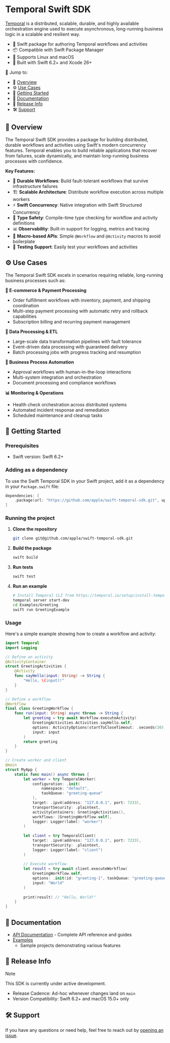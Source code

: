 # Temporal Swift SDK

[Temporal](https://temporal.io/) is a distributed, scalable, durable, and highly
available orchestration engine used to execute asynchronous, long-running
business logic in a scalable and resilient way.

- 🚀 Swift package for authoring Temporal workflows and activities
- 📦 Compatible with Swift Package Manager
- 📱 Supports Linux and macOS
- 🔧 Built with Swift 6.2+ and Xcode 26+

🔗 Jump to:
- 📖 [Overview](#-overview)
- ⚙️ [Use Cases](#%EF%B8%8F-use-cases)
- 🏁 [Getting Started](#-getting-started)
- 📘 [Documentation](#-documentation)
- 🧰 [Release Info](#-release-info)
- 🛠️ [Support](#%EF%B8%8F-support)

## 📖 Overview

The Temporal Swift SDK provides a package for building distributed, durable
workflows and activities using Swift's modern concurrency features. Temporal
enables you to build reliable applications that recover from failures, scale
dynamically, and maintain long-running business processes with confidence.

**Key Features:**
- 🔄 **Durable Workflows**: Build fault-tolerant workflows that survive
  infrastructure failures
- 🏗️ **Scalable Architecture**: Distribute workflow execution across multiple
  workers
- ⚡ **Swift Concurrency**: Native integration with Swift Structured Concurrency
- 🎯 **Type Safety**: Compile-time type checking for workflow and activity
  definitions
- 📊 **Observability**: Built-in support for logging, metrics and tracing
- 🔧 **Macro-based APIs**: Simple `@Workflow` and `@Activity` macros to avoid
  boilerplate
- 🧪 **Testing Support**: Easily test your workflows and activities

## ⚙️ Use Cases

The Temporal Swift SDK excels in scenarios requiring reliable, long-running
business processes such as:

**🛒 E-commerce & Payment Processing**
- Order fulfillment workflows with inventory, payment, and shipping coordination
- Multi-step payment processing with automatic retry and rollback capabilities
- Subscription billing and recurring payment management

**🔄 Data Processing & ETL**
- Large-scale data transformation pipelines with fault tolerance
- Event-driven data processing with guaranteed delivery
- Batch processing jobs with progress tracking and resumption

**🏢 Business Process Automation**
- Approval workflows with human-in-the-loop interactions
- Multi-system integration and orchestration
- Document processing and compliance workflows

**📊 Monitoring & Operations**
- Health check orchestration across distributed systems
- Automated incident response and remediation
- Scheduled maintenance and cleanup tasks

## 🏁 Getting Started

### Prerequisites

- Swift version: Swift 6.2+

### Adding as a dependency

To use the Swift Temporal SDK in your Swift project, add it as a dependency in
your `Package.swift` file:

```swift
dependencies: [
    .package(url: "https://github.com/apple/swift-temporal-sdk.git", upToNextMinor: "0.1.0")
]
```

### Running the project

1. **Clone the repository**
   ```bash
   git clone git@github.com/apple/swift-temporal-sdk.git
   ```

2. **Build the package**
   ```bash
   swift build
   ```

3. **Run tests**
   ```bash
   swift test
   ```

4. **Run an example**
   ```bash
   # Install Temporal CLI from https://temporal.io/setup/install-temporal-cli
   temporal server start-dev
   cd Examples/Greeting
   swift run GreetingExample
   ```

### Usage

Here's a simple example showing how to create a workflow and activity:

```swift
import Temporal
import Logging

// Define an activity
@ActivityContainer
struct GreetingActivities {
    @Activity
    func sayHello(input: String) -> String {
        "Hello, \(input)!"
    }
}

// Define a workflow
@Workflow
final class GreetingWorkflow {
    func run(input: String) async throws -> String {
        let greeting = try await Workflow.executeActivity(
            GreetingActivities.Activities.sayHello.self,
            options: ActivityOptions(startToCloseTimeout: .seconds(30)),
            input: input
        )
        return greeting
    }
}

// Create worker and client
@main
struct MyApp {
    static func main() async throws {
        let worker = try TemporalWorker(
            configuration: .init(
                namespace: "default",
                taskQueue: "greeting-queue"
            ),
            target: .ipv4(address: "127.0.0.1", port: 7233),
            transportSecurity: .plaintext,
            activityContainers: GreetingActivities(),
            workflows: [GreetingWorkflow.self],
            logger: Logger(label: "worker")
        )
        
        let client = try TemporalClient(
            target: .ipv4(address: "127.0.0.1", port: 7233),
            transportSecurity: .plaintext,
            logger: Logger(label: "client")
        )
        
        // Execute workflow
        let result = try await client.executeWorkflow(
            GreetingWorkflow.self,
            options: .init(id: "greeting-1", taskQueue: "greeting-queue"),
            input: "World"
        )
        
        print(result) // "Hello, World!"
    }
}
```

## 📘 Documentation

- [API Documentation](https://swiftpackageindex.com/apple/swift-temporal-sdk/main/documentation/) - Complete
  API reference and guides
- [Examples](https://github.com/apple/swift-temporal-sdk/tree/main/Examples)
  - Sample projects demonstrating various features

## 🧰 Release Info

> [!NOTE]
> This SDK is currently under active development.

- Release Cadence: Ad-hoc whenever changes land on `main`
- Version Compatibility: Swift 6.2+ and macOS 15.0+ only

## 🛠️ Support

If you have any questions or need help, feel free to reach out by [opening an
issue](https://github.com/apple/swift-temporal-sdk/issues).
